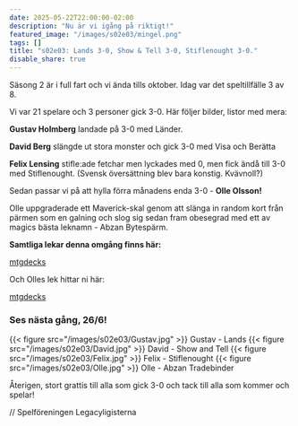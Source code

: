 ```yaml
---
date: 2025-05-22T22:00:00-02:00
description: "Nu är vi igång på riktigt!"
featured_image: "/images/s02e03/mingel.png"
tags: []
title: "s02e03: Lands 3-0, Show & Tell 3-0, Stiflenought 3-0."
disable_share: true
---
```


Säsong 2 är i full fart och vi ända tills oktober. Idag var det speltillfälle 3 av 8.

Vi var 21 spelare och 3 personer gick 3-0. Här följer bilder, listor med mera:

<!--more-->

**Gustav Holmberg** landade på 3-0 med Länder. 

**David Berg** slängde ut stora monster och gick 3-0 med Visa och Berätta

**Felix Lensing** stifle:ade fetchar men lyckades med 0, men fick ändå till 3-0 med Stiflenought. (Svensk översättning blev bara konstig. Kvävnoll?)

Sedan passar vi på att hylla förra månadens enda 3-0 - **Olle Olsson!**

Olle uppgraderade ett Maverick-skal genom att slänga in random kort från pärmen som en galning och slog sig sedan fram obesegrad med ett av magics bästa leknamn - Abzan Bytespärm. 


**Samtliga lekar denna omgång finns här:**

[mtgdecks](https://mtgdecks.net/Legacy/legacyligan-season-2-round-3-alara-games-trollhaettan-sweden-tournament-193125)

Och Olles lek hittar ni här:

[mtgdecks](https://mtgdecks.net/Legacy/legacyligan-season-2-round-2-alara-games-trollhattan-sweden-tournament-192810)


### **Ses nästa gång, 26/6!**


{{< figure src="/images/s02e03/Gustav.jpg" >}}
Gustav - Lands
{{< figure src="/images/s02e03/David.jpg" >}}
David - Show and Tell
{{< figure src="/images/s02e03/Felix.jpg" >}}
Felix - Stiflenought
{{< figure src="/images/s02e03/Olle.jpg" >}}
Olle - Abzan Tradebinder

Återigen, stort grattis till alla som gick 3-0 och tack till alla som kommer och spelar! 

// Spelföreningen Legacyligisterna

